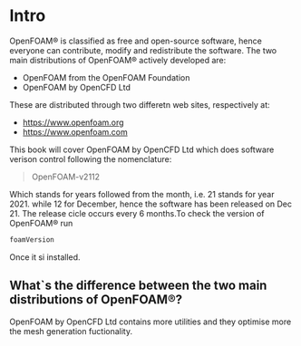 # Intro

OpenFOAM® is classified as free and open-source software, hence everyone can contribute, modify and redistribute the software.
The two main distributions of OpenFOAM® actively developed are:
- OpenFOAM from the OpenFOAM Foundation
- OpenFOAM by OpenCFD Ltd

These are distributed through two differetn web sites, respectively at:
- https://www.openfoam.org
- https://www.openfoam.com

This book will cover OpenFOAM by OpenCFD Ltd which does software verison control following the nomenclature:

> OpenFOAM-v2112

Which stands for years followed from the month, i.e. 21 stands for year 2021. while 12 for December, hence the software has been released on Dec 21. The release cicle occurs every 6 months.To check the version of OpenFOAM® run

```sh
foamVersion
```

Once it si installed.

## What`s the difference between the two main distributions of OpenFOAM®?
OpenFOAM by OpenCFD Ltd contains more utilities and they optimise more the mesh generation fuctionality.